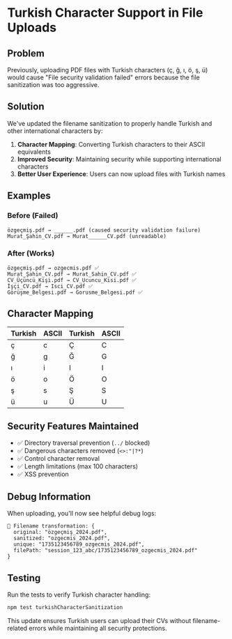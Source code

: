 # Turkish Character Support in File Uploads

## Problem
Previously, uploading PDF files with Turkish characters (ç, ğ, ı, ö, ş, ü) would cause "File security validation failed" errors because the file sanitization was too aggressive.

## Solution
We've updated the filename sanitization to properly handle Turkish and other international characters by:

1. **Character Mapping**: Converting Turkish characters to their ASCII equivalents
2. **Improved Security**: Maintaining security while supporting international characters
3. **Better User Experience**: Users can now upload files with Turkish names

## Examples

### Before (Failed)
```
özgeçmiş.pdf → ______.pdf (caused security validation failure)
Murat_Şahin_CV.pdf → Murat______CV.pdf (unreadable)
```

### After (Works)
```
özgeçmiş.pdf → ozgecmis.pdf ✅
Murat_Şahin_CV.pdf → Murat_Sahin_CV.pdf ✅
CV_Üçüncü_Kişi.pdf → CV_Ucuncu_Kisi.pdf ✅
İşçi_CV.pdf → Isci_CV.pdf ✅
Görüşme_Belgesi.pdf → Gorusme_Belgesi.pdf ✅
```

## Character Mapping

| Turkish | ASCII | Turkish | ASCII |
|---------|-------|---------|-------|
| ç       | c     | Ç       | C     |
| ğ       | g     | Ğ       | G     |
| ı       | i     | I       | I     |
| ö       | o     | Ö       | O     |
| ş       | s     | Ş       | S     |
| ü       | u     | Ü       | U     |

## Security Features Maintained

- ✅ Directory traversal prevention (`../` blocked)
- ✅ Dangerous characters removed (`<>:"|?*`)
- ✅ Control character removal
- ✅ Length limitations (max 100 characters)
- ✅ XSS prevention

## Debug Information

When uploading, you'll now see helpful debug logs:
```
📁 Filename transformation: {
  original: "özgeçmiş_2024.pdf",
  sanitized: "ozgecmis_2024.pdf", 
  unique: "1735123456789_ozgecmis_2024.pdf",
  filePath: "session_123_abc/1735123456789_ozgecmis_2024.pdf"
}
```

## Testing

Run the tests to verify Turkish character handling:
```bash
npm test turkishCharacterSanitization
```

This update ensures Turkish users can upload their CVs without filename-related errors while maintaining all security protections.
